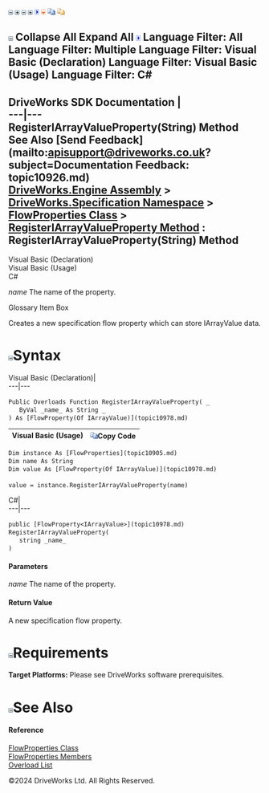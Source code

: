 ![](dotnetimages/collapse.gif) ![](dotnetimages/expand.gif) ![](dotnetimages/collapse.gif) ![](dotnetimages/expand.gif) ![](dotnetimages/drpdown.gif) ![](dotnetimages/drpdown_orange.gif) ![](dotnetimages/copycode.gif) ![](dotnetimages/copycodeHighlight.gif)

![](dotnetimages/collapse.gif) Collapse All Expand All ![](dotnetimages/drpdown.gif) Language Filter: All  Language Filter: Multiple  Language Filter: Visual Basic (Declaration) Language Filter: Visual Basic (Usage) Language Filter: C#  
---  
DriveWorks SDK Documentation  |   
---|---  
RegisterIArrayValueProperty(String) Method   
See Also [Send Feedback](mailto:apisupport@driveworks.co.uk?subject=Documentation Feedback: topic10926.md)  
[DriveWorks.Engine Assembly](topic2156.md) > [DriveWorks.Specification Namespace](topic10764.md) > [FlowProperties Class](topic10905.md) > [RegisterIArrayValueProperty Method](topic10925.md) : RegisterIArrayValueProperty(String) Method  
---  
  
Visual Basic (Declaration)    
Visual Basic (Usage)    
C# 

_name_
    The name of the property.

Glossary Item Box

Creates a new specification flow property which can store IArrayValue data. 

# ![](dotnetimages/collapse.gif)Syntax

Visual Basic (Declaration)|   
---|---  
      
    
    Public Overloads Function RegisterIArrayValueProperty( _
       ByVal _name_ As String _
    ) As [FlowProperty(Of IArrayValue)](topic10978.md)  
  
Visual Basic (Usage)| ![](dotnetimages/copycode.gif)Copy Code  
---|---  
      
    
    Dim instance As [FlowProperties](topic10905.md)
    Dim name As String
    Dim value As [FlowProperty(Of IArrayValue)](topic10978.md)
     
    value = instance.RegisterIArrayValueProperty(name)  
  
C#|   
---|---  
      
    
    public [FlowProperty<IArrayValue>](topic10978.md) RegisterIArrayValueProperty( 
       string _name_
    )  
  
#### Parameters

 _name_
    The name of the property.

#### Return Value

A new specification flow property.

# ![](dotnetimages/collapse.gif)Requirements

**Target Platforms:** Please see DriveWorks software prerequisites.

# ![](dotnetimages/collapse.gif)See Also

#### Reference

[FlowProperties Class](topic10905.md)   
[FlowProperties Members](topic10906.md)   
[Overload List](topic10925.md)

©2024 DriveWorks Ltd. All Rights Reserved.
